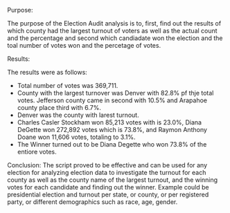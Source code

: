 Purpose:

The purpose of the Election Audit analysis is to, first, find out the results of which county had the largest turnout of voters as well as the actual count and the percentage and second which candiadate won the election and the toal number of votes won and the percetage of votes.

Results:

The results were as follows: 
- Total number of votes was 369,711. 
- County with the largest turnover was Denver with 82.8% pf thje total votes. Jefferson county came in second with 10.5% and Arapahoe county place third with 6.7%.
- Denver was the county with larest turnout.
- Charles Casler Stockham won 85,213 votes with is 23.0%, Diana DeGette won 272,892 votes which is 73.8%, and Raymon Anthony Doane won 11,606 votes, totaling to 3.1%.
- The Winner turned out to be Diana Degette who won 73.8% of the entiore votes. 

Conclusion:
The script proved to be effective and can be used for any election for analyzing election data to investigate the turnout for each county as well as the county name of the largest turnout, and the winning votes for each candidate and finding out the winner. Example could be presidential election and turnout per state, or county, or per registered party, or different demographics such as race, age, gender.
